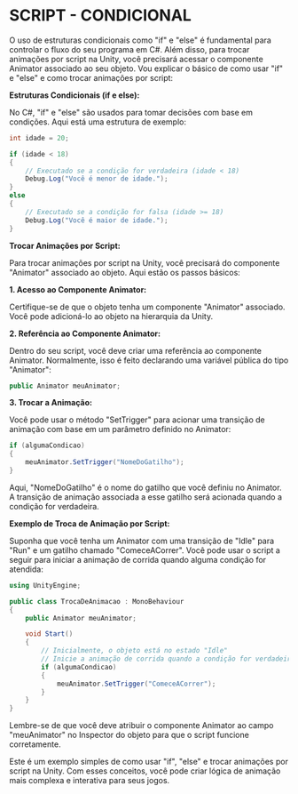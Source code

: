 # SCRIPT - CONDICIONAL
O uso de estruturas condicionais como "if" e "else" é fundamental para controlar o fluxo do seu programa em C#. Além disso, para trocar animações por script na Unity, você precisará acessar o componente Animator associado ao seu objeto. Vou explicar o básico de como usar "if" e "else" e como trocar animações por script:

**Estruturas Condicionais (if e else):**

No C#, "if" e "else" são usados para tomar decisões com base em condições. Aqui está uma estrutura de exemplo:

```csharp
int idade = 20;

if (idade < 18)
{
    // Executado se a condição for verdadeira (idade < 18)
    Debug.Log("Você é menor de idade.");
}
else
{
    // Executado se a condição for falsa (idade >= 18)
    Debug.Log("Você é maior de idade.");
}
```

**Trocar Animações por Script:**

Para trocar animações por script na Unity, você precisará do componente "Animator" associado ao objeto. Aqui estão os passos básicos:

**1. Acesso ao Componente Animator:**

Certifique-se de que o objeto tenha um componente "Animator" associado. Você pode adicioná-lo ao objeto na hierarquia da Unity.

**2. Referência ao Componente Animator:**

Dentro do seu script, você deve criar uma referência ao componente Animator. Normalmente, isso é feito declarando uma variável pública do tipo "Animator":

```csharp
public Animator meuAnimator;
```

**3. Trocar a Animação:**

Você pode usar o método "SetTrigger" para acionar uma transição de animação com base em um parâmetro definido no Animator:

```csharp
if (algumaCondicao)
{
    meuAnimator.SetTrigger("NomeDoGatilho");
}
```

Aqui, "NomeDoGatilho" é o nome do gatilho que você definiu no Animator. A transição de animação associada a esse gatilho será acionada quando a condição for verdadeira.

**Exemplo de Troca de Animação por Script:**

Suponha que você tenha um Animator com uma transição de "Idle" para "Run" e um gatilho chamado "ComeceACorrer". Você pode usar o script a seguir para iniciar a animação de corrida quando alguma condição for atendida:

```csharp
using UnityEngine;

public class TrocaDeAnimacao : MonoBehaviour
{
    public Animator meuAnimator;

    void Start()
    {
        // Inicialmente, o objeto está no estado "Idle"
        // Inicie a animação de corrida quando a condição for verdadeira
        if (algumaCondicao)
        {
            meuAnimator.SetTrigger("ComeceACorrer");
        }
    }
}
```

Lembre-se de que você deve atribuir o componente Animator ao campo "meuAnimator" no Inspector do objeto para que o script funcione corretamente.

Este é um exemplo simples de como usar "if", "else" e trocar animações por script na Unity. Com esses conceitos, você pode criar lógica de animação mais complexa e interativa para seus jogos.
